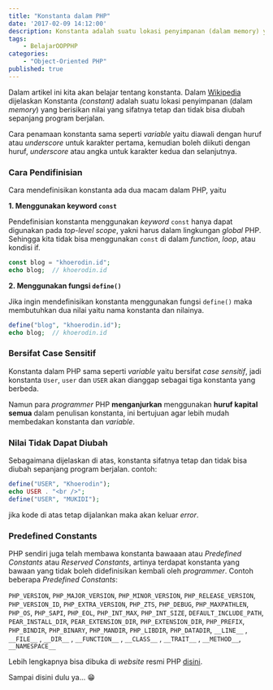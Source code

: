 ```yaml
---
title: "Konstanta dalam PHP"
date: '2017-02-09 14:12:00'
description: Konstanta adalah suatu lokasi penyimpanan (dalam memory) yang berisikan nilai yang sifatnya tetap dan tidak bisa diubah sepanjang program berjalan.
tags:
    - BelajarOOPPHP
categories: 
    - "Object-Oriented PHP"
published: true
---
```


Dalam artikel ini kita akan belajar tentang konstanta. Dalam <a href="https://en.wikipedia.org/wiki/Constant_(computer_programming)" target="_blank">Wikipedia</a> dijelaskan Konstanta *(constant)* adalah suatu lokasi penyimpanan (dalam *memory*) yang berisikan nilai yang sifatnya tetap dan tidak bisa diubah sepanjang program berjalan. 

Cara penamaan konstanta sama seperti *variable* yaitu diawali dengan huruf atau *underscore* untuk karakter pertama, kemudian boleh diikuti dengan huruf, *underscore* atau angka untuk karakter kedua dan selanjutnya.

### Cara Pendifinisian
Cara mendefinisikan konstanta ada dua macam dalam PHP, yaitu

**1. Menggunakan keyword `const`**

Pendefinisian konstanta menggunakan *keyword* `const` hanya dapat digunakan pada *top-level scope*, yakni harus dalam lingkungan *global* PHP. Sehingga kita tidak bisa menggunakan `const` di dalam *function*, *loop*, atau kondisi if.

```php
const blog = "khoerodin.id";
echo blog;  // khoerodin.id
```

**2. Menggunakan fungsi `define()`**

Jika ingin mendefinisikan konstanta menggunakan fungsi `define()` maka membutuhkan dua nilai yaitu nama konstanta dan nilainya.

```php
define("blog", "khoerodin.id");
echo blog;  // khoerodin.id
```

### Bersifat Case Sensitif
Konstanta dalam PHP sama seperti *variable* yaitu bersifat *case sensitif*, jadi konstanta `User`, `user` dan `USER` akan dianggap sebagai tiga konstanta yang berbeda.

Namun para *programmer* PHP **menganjurkan** menggunakan **huruf kapital semua** dalam penulisan konstanta, ini bertujuan agar lebih mudah membedakan konstanta dan *variable*.

### Nilai Tidak Dapat Diubah

Sebagaimana dijelaskan di atas, konstanta sifatnya tetap dan tidak bisa diubah sepanjang program berjalan. contoh:

```php
define("USER", "Khoerodin");
echo USER . "<br />"; 
define("USER", "MUKIDI");
```

jika kode di atas tetap dijalankan maka akan keluar *error*.

### Predefined Constants
PHP sendiri juga telah membawa konstanta bawaaan atau *Predefined Constants* atau *Reserved Constants*, artinya terdapat konstanta yang bawaan yang tidak boleh didefinisikan kembali oleh *programmer*. Contoh beberapa *Predefined Constants*:

`PHP_VERSION`, `PHP_MAJOR_VERSION`, `PHP_MINOR_VERSION`, `PHP_RELEASE_VERSION`, `PHP_VERSION_ID`, `PHP_EXTRA_VERSION`, `PHP_ZTS`, `PHP_DEBUG`, `PHP_MAXPATHLEN`, `PHP_OS`, `PHP_SAPI`, `PHP_EOL`, `PHP_INT_MAX`, `PHP_INT_SIZE`, `DEFAULT_INCLUDE_PATH`, `PEAR_INSTALL_DIR`, `PEAR_EXTENSION_DIR`, `PHP_EXTENSION_DIR`, `PHP_PREFIX`, `PHP_BINDIR`, `PHP_BINARY`, `PHP_MANDIR`, `PHP_LIBDIR`, `PHP_DATADIR`, `__LINE__` , `__FILE__` , `__DIR__` , `__FUNCTION__` , `__CLASS__` , `__TRAIT__` , `__METHOD__`, `__NAMESPACE__`

Lebih lengkapnya bisa dibuka di *website* resmi PHP <a href="http://php.net/manual/en/reserved.constants.php" target="_blank">disini</a>.

Sampai disini dulu ya... :grin: